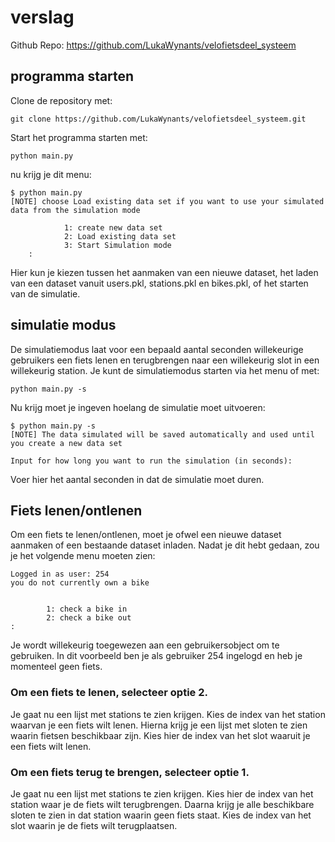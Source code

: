 # verslag

Github Repo: https://github.com/LukaWynants/velofietsdeel_systeem

## programma starten
Clone de repository met:

    git clone https://github.com/LukaWynants/velofietsdeel_systeem.git

Start het programma starten met:

    python main.py

nu krijg je dit menu:

    $ python main.py 
    [NOTE] choose Load existing data set if you want to use your simulated data from the simulation mode

                1: create new data set
                2: Load existing data set
                3: Start Simulation mode
        :
Hier kun je kiezen tussen het aanmaken van een nieuwe dataset, het laden van een dataset vanuit users.pkl, stations.pkl en bikes.pkl, of het starten van de simulatie.

## simulatie modus

De simulatiemodus laat voor een bepaald aantal seconden willekeurige gebruikers een fiets lenen en terugbrengen naar een willekeurig slot in een willekeurig station.
Je kunt de simulatiemodus starten via het menu of met:

    python main.py -s

Nu krijg moet je ingeven hoelang de simulatie moet uitvoeren:

    $ python main.py -s
    [NOTE] The data simulated will be saved automatically and used until you create a new data set

    Input for how long you want to run the simulation (in seconds):
Voer hier het aantal seconden in dat de simulatie moet duren.

## Fiets lenen/ontlenen
Om een fiets te lenen/ontlenen, moet je ofwel een nieuwe dataset aanmaken of een bestaande dataset inladen. 
Nadat je dit hebt gedaan, zou je het volgende menu moeten zien:

    Logged in as user: 254
    you do not currently own a bike


            1: check a bike in
            2: check a bike out
    :
Je wordt willekeurig toegewezen aan een gebruikersobject om te gebruiken. In dit voorbeeld ben je als gebruiker 254 ingelogd en heb je momenteel geen fiets.

### Om een fiets te lenen, selecteer optie 2.

Je gaat nu een lijst met stations te zien krijgen. Kies de index van het station waarvan je een fiets wilt lenen. Hierna krijg je een lijst met sloten te zien waarin fietsen beschikbaar zijn. Kies hier  de index van het slot waaruit je een fiets wilt lenen.

### Om een fiets terug te brengen, selecteer optie 1.

Je gaat nu een lijst met stations te zien krijgen. Kies hier de index van het station waar je de fiets wilt terugbrengen. Daarna krijg je alle beschikbare sloten te zien in dat station waarin geen fiets staat. Kies de index van het slot waarin je de fiets wilt terugplaatsen.
